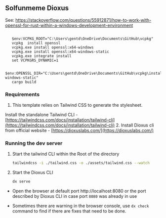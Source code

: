 ## Solfunmeme Dioxus 

See:
https://stackoverflow.com/questions/55912871/how-to-work-with-openssl-for-rust-within-a-windows-development-environment


```
   
   $env:VCPKG_ROOT="C:\Users\gentd\OneDrive\Documents\GitHub\vcpkg"
   vcpkg  install openssl 
   vcpkg.exe install openssl:x64-windows
   vcpkg.exe install openssl:x64-windows-static
   vcpkg.exe integrate install
   set VCPKGRS_DYNAMIC=1
  
   $env:OPENSSL_DIR="C:\Users\gentd\OneDrive\Documents\GitHub\vcpkg\installed\x64-windows-static"
   cargo build

```

### Requirements
1. This template relies on Tailwind CSS to generate the stylesheet. 

Install the standalone Tailwind CLI - [https://tailwindcss.com/docs/installation/tailwind-cli](https://tailwindcss.com/docs/installation/tailwind-cli)
2. Install Dioxus cli from official website - [https://dioxuslabs.com/](https://dioxuslabs.com/)


### Running the dev server
1. Start the tailwind CLI within the Root of the directory
    ```sh
    tailwindcss -i ./tailwind.css -o ./assets/tailwind.css --watch
    ```
2. Start the Dioxus CLI
    ```sh
    dx serve
    ```

- Open the browser at default port http://localhost:8080 or the port described by Dioxus CLI in case port `8080` was already in use

- Sometimes there are warning in the browser console, use `dx check` command to find if there are fixes that need to be done.
